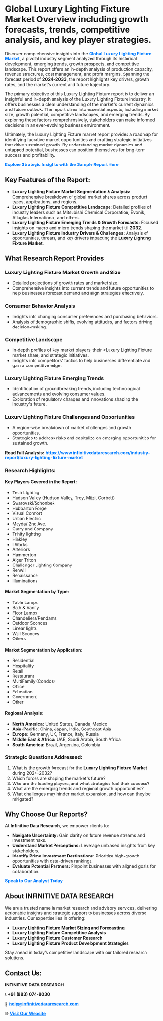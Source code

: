 <h1>Global Luxury Lighting Fixture Market Overview including growth forecasts, trends, competitive analysis, and key player strategies.</h1>
<p>
Discover comprehensive insights into the 
<a href="https://www.infinitivedataresearch.com/industry-report/luxury-lighting-fixture-market" rel="dofollow" style="color: #007BFF; text-decoration: none;"><strong>Global Luxury Lighting Fixture Market</strong></a>, a pivotal industry segment analyzed through its historical development, emerging trends, growth prospects, and competitive landscape. This report offers an in-depth analysis of production capacity, revenue structures, cost management, and profit margins. Spanning the forecast period of <strong>2024–2033</strong>, the report highlights key drivers, growth rates, and the market’s current and future trajectory.
</p>
<p>
The primary objective of this Luxury Lighting Fixture report is to deliver an insightful and in-depth analysis of the Luxury Lighting Fixture industry. It offers businesses a clear understanding of the market's current dynamics and future outlook. The report dives into essential aspects, including market size, growth potential, competitive landscapes, and emerging trends. By exploring these factors comprehensively, stakeholders can make informed decisions in an ever-evolving business environment.
</p>
<p>
Ultimately, the Luxury Lighting Fixture market report provides a roadmap for identifying lucrative market opportunities and crafting strategic initiatives that drive sustained growth. By understanding market dynamics and untapped potential, businesses can position themselves for long-term success and profitability.
</p>
<p>
<a href="https://www.infinitivedataresearch.com/request-sample/reportId=106252" style="color: #007BFF; text-decoration: none;"><strong>Explore Strategic Insights with the Sample Report Here</strong></a>
</p>

<h2>Key Features of the Report:</h2>
<ul>
<li><strong>Luxury Lighting Fixture Market Segmentation & Analysis:</strong> Comprehensive breakdown of global market shares across product types, applications, and regions.</li>
<li><strong>Luxury Lighting Fixture Competitive Landscape:</strong> Detailed profiles of industry leaders such as Mitsubishi Chemical Corporation, Evonik, Altuglas International, and others.</li>
<li><strong>Luxury Lighting Fixture Emerging Trends & Growth Forecasts:</strong> Focused insights on macro and micro trends shaping the market till <strong>2032</strong>.</li>
<li><strong>Luxury Lighting Fixture Industry Drivers & Challenges:</strong> Analysis of opportunities, threats, and key drivers impacting the <strong>Luxury Lighting Fixture Market</strong>.</li>
</ul>

<h2>What Research Report Provides</h2>
<h3>Luxury Lighting Fixture Market Growth and Size</h3>
<ul>
<li>Detailed projections of growth rates and market size.</li>
<li>Comprehensive insights into current trends and future opportunities to help businesses forecast demand and align strategies effectively.</li>
</ul>

<h3>Consumer Behavior Analysis</h3>
<ul>
<li>Insights into changing consumer preferences and purchasing behaviors.</li>
<li>Analysis of demographic shifts, evolving attitudes, and factors driving decision-making.</li>
</ul>

<h3>Competitive Landscape</h3>
<ul>
<li>In-depth profiles of key market players, their >Luxury Lighting Fixture market share, and strategic initiatives.</li>
<li>Insights into competitors' tactics to help businesses differentiate and gain a competitive edge.</li>
</ul>

<h3>Luxury Lighting Fixture Emerging Trends</h3>
<ul>
<li>Identification of groundbreaking trends, including technological advancements and evolving consumer values.</li>
<li>Exploration of regulatory changes and innovations shaping the industry's future.</li>
</ul>

<h3>Luxury Lighting Fixture Challenges and Opportunities</h3>
<ul>
<li>A region-wise breakdown of market challenges and growth opportunities.</li>
<li>Strategies to address risks and capitalize on emerging opportunities for sustained growth.</li>
</ul>
<p><strong>Read Full Analysis:</strong> <a href="https://www.infinitivedataresearch.com/industry-report/luxury-lighting-fixture-market" rel="dofollow" style="color: #007BFF; text-decoration: none;"><strong>https://www.infinitivedataresearch.com/industry-report/luxury-lighting-fixture-market</strong></a></p>
<h3>Research Highlights:</h3>
<h4>Key Players Covered in the Report:</h4>
<ul><li>Tech Lighting</li><li>Hudson Valley (Hudson Valley, Troy, Mitzi, Corbett)</li><li>Swarovski/Schonbek</li><li>Hubbarton Forge</li><li>Visual Comfort</li><li>Urban Electric</li><li>Meyda/ 2nd Ave.</li><li>Curry and Company</li><li>Trinity lighting</li><li>Hinkley</li><li>I Works</li><li>Arteriors</li><li>Hammerton</li><li>Alger Triton</li><li>Challenger Lighting Company</li><li>Renwil</li><li>Renaissance</li><li>Illuminations</li></ul>
<h4>Market Segmentation by Type:</h4>
<ul><li>Table Lamps</li><li>Bath &amp; Vanity</li><li>Floor Lamps</li><li>Chandeliers/Pendants</li><li>Outdoor Sconces</li><li>Linear lights</li><li>Wall Sconces</li><li>Others</li></ul>
<h4>Market Segmentation by Application:</h4>
<ul><li>Residential</li><li>Hospitality</li><li>Retail</li><li>Restaurant</li><li>MultiFamily (Condos)</li><li>Office</li><li>Education</li><li>Government</li><li>Other</li></ul>

<h4>Regional Analysis:</h4>
<ul>
<li><strong>North America:</strong> United States, Canada, Mexico</li>
<li><strong>Asia-Pacific:</strong> China, Japan, India, Southeast Asia</li>
<li><strong>Europe:</strong> Germany, UK, France, Italy, Russia</li>
<li><strong>Middle East & Africa:</strong> UAE, Saudi Arabia, South Africa</li>
<li><strong>South America:</strong> Brazil, Argentina, Colombia</li>
</ul>

<h3>Strategic Questions Addressed:</h3>
<ol>
<li>What is the growth forecast for the <strong>Luxury Lighting Fixture Market</strong> during 2024–2032?</li>
<li>Which forces are shaping the market's future?</li>
<li>Who are the leading players, and what strategies fuel their success?</li>
<li>What are the emerging trends and regional growth opportunities?</li>
<li>What challenges may hinder market expansion, and how can they be mitigated?</li>
</ol>

<h2>Why Choose Our Reports?</h2>
<p>At <strong>Infinitive Data Research</strong>, we empower clients to:</p>
<ul>
<li><strong>Navigate Uncertainty:</strong> Gain clarity on future revenue streams and investment risks.</li>
<li><strong>Understand Market Perceptions:</strong> Leverage unbiased insights from key stakeholders.</li>
<li><strong>Identify Prime Investment Destinations:</strong> Prioritize high-growth opportunities with data-driven rankings.</li>
<li><strong>Evaluate Potential Partners:</strong> Pinpoint businesses with aligned goals for collaboration.</li>
</ul>
<p><a href="https://www.infinitivedataresearch.com/industry-report/luxury-lighting-fixture-market" rel="dofollow" style="color: #007BFF; text-decoration: none;"><strong>Speak to Our Analyst Today</strong></a></p>

<h2>About INFINITIVE DATA RESEARCH</h2>
<p>We are a trusted name in market research and advisory services, delivering actionable insights and strategic support to businesses across diverse industries. Our expertise lies in offering:</p>
<ul>
<li><strong>Luxury Lighting Fixture Market Sizing and Forecasting</strong></li>
<li><strong>Luxury Lighting Fixture Competitive Analysis</strong></li>
<li><strong>Luxury Lighting Fixture Customer Research</strong></li>
<li><strong>Luxury Lighting Fixture Product Development Strategies</strong></li>
</ul>
<p>Stay ahead in today’s competitive landscape with our tailored research solutions.</p>

<h2>Contact Us:</h2>
<p><strong>INFINITIVE DATA RESEARCH</strong></p>
<p>📞 <strong>+91 (883) 074-8030</strong></p>
<p>📧 <strong><a href="mailto:help@infinitivedataresearch.com" style="color: #007BFF;">help@infinitivedataresearch.com</a></strong></p>
<p>🌐 <strong><a href="https://www.infinitivedataresearch.com" rel="dofollow" style="color: #007BFF;">Visit Our Website</a></strong></p>